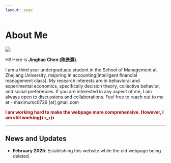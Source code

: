 ```yaml
---
layout: page
---
```


# About Me

<img src="https://jhChen4future.github.io/file/photo.pdf" class="floatpic">

Hi! Here is **Jinghao Chen (陈景灏)**.<br>

I am a third year undergraduate student in the School of Management at Zhejiang University, majoring in accounting(intelligent financial management class).
My research interests are in behavioral and experimental economics, specifically decision theory, collective behavior, and social preferences.
If you are interested in any aspect of me, I am always open to discussions and collaborations. Feel free to reach out to me at - maximumc0729 [at] gmail.com

**<font color="#990000">I am working hard to make the webpage more comprehensive. However, I am still working(ง •_•)ง </font>**

---

## News and Updates
- **February 2025**: Establishing this website while the old webpage being deleted.

<br>
